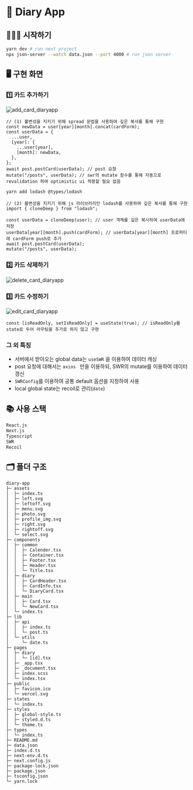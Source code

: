 # 📔 Diary App

## 🏃🏻‍♂️ 시작하기

```bash
yarn dev # run next project
npx json-server --watch data.json --port 4000 # run json server
```

## 🖥 구현 화면

### 1️⃣ 카드 추가하기

![add_card_diaryapp](https://user-images.githubusercontent.com/26808056/120882304-c104e800-c611-11eb-826b-598f0b8871cb.gif)

```tsx
// (1) 불변성을 지키기 위해 spread 문법을 사용하여 깊은 복사를 통해 구현
const newData = user[year][month].concat(cardForm);
const userData = {
  ...user,
  [year]: {
    ...user[year],
    [month]: newData,
  },
};
await post.postCard(userData); // post 요청
mutate("/posts", userData); // swr의 mutate 함수를 통해 자동으로 revalidation 하여 optimistic ui 적용할 필요 없음
```

```bash
yarn add lodash @types/lodash
```

```tsx
// (2) 불변성을 지키기 위해 js 라이브러리인 lodash를 사용하여 깊은 복사를 통해 구현
import { cloneDeep } from "lodash";

const userData = cloneDeep(user); // user 객체를 깊은 복사하여 userData에 저장
userData[year][month].push(cardForm); // userData[year][month] 프로퍼티에 cardForm push로 추가
await post.postCard(userData);
mutate("/posts", userData);
```

### 2️⃣ 카드 삭제하기

![delete_card_diaryapp](https://user-images.githubusercontent.com/26808056/120882309-c3ffd880-c611-11eb-8215-54f6b332de29.gif)

### 3️⃣ 카드 수정하기

![edit_card_diaryapp](https://user-images.githubusercontent.com/26808056/120882314-c6623280-c611-11eb-918a-984f0b33230e.gif)

```tsx
const [isReadOnly, setIsReadOnly] = useState(true); // isReadOnly를 state로 두어 라우팅을 추가로 하지 않고 구현
```

### 그 외 특징

- 서버에서 받아오는 global data는 `useSWR` 을 이용하여 데이터 캐싱
- post 요청에 대해서는 `axios ` 만을 이용하되, SWR의 mutate를 이용하여 데이터 갱신
- `SWRConfig`를 이용하여 공통 default 옵션을 지정하여 사용
- local global state는 recoil로 관리(`date`)

## 📚 사용 스택

```bash
React.js
Next.js
Typescript
SWR
Recoil
```

## 🗂 폴더 구조

```plain text
diary-app
├─ assets
│  ├─ index.ts
│  ├─ left.svg
│  ├─ leftoff.svg
│  ├─ menu.svg
│  ├─ photo.svg
│  ├─ profile_img.svg
│  ├─ right.svg
│  ├─ rightoff.svg
│  └─ select.svg
├─ components
│  ├─ common
│  │  ├─ Calender.tsx
│  │  ├─ Container.tsx
│  │  ├─ Footer.tsx
│  │  ├─ Header.tsx
│  │  └─ Title.tsx
│  ├─ diary
│  │  ├─ CardHeader.tsx
│  │  ├─ CardInfo.tsx
│  │  └─ DiaryCard.tsx
│  ├─ main
│  │  ├─ Card.tsx
│  │  └─ NewCard.tsx
│  └─ index.ts
├─ lib
│  ├─ api
│  │  ├─ index.ts
│  │  └─ post.ts
│  └─ utils
│     └─ date.ts
├─ pages
│  ├─ diary
│  │  └─ [id].tsx
│  ├─ _app.tsx
│  ├─ _document.tsx
│  ├─ index.scss
│  └─ index.tsx
├─ public
│  ├─ favicon.ico
│  └─ vercel.svg
├─ states
│  └─ index.ts
├─ styles
│  ├─ global-style.ts
│  ├─ styled.d.ts
│  └─ theme.ts
├─ types
│  └─ index.ts
├─ README.md
├─ data.json
├─ index.d.ts
├─ next-env.d.ts
├─ next.config.js
├─ package-lock.json
├─ package.json
├─ tsconfig.json
└─ yarn.lock
```
